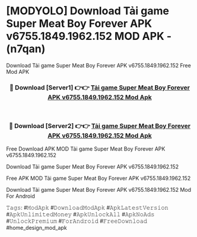# [MODYOLO] Download Tải game Super Meat Boy Forever APK v6755.1849.1962.152 MOD APK - (n7qan)
Download Tải game Super Meat Boy Forever APK v6755.1849.1962.152 Free Mod APK

<div align="center">
<h3>🔴 Download [Server1] 👉👉 <a href="https://apk-comot.site?title=Tải_game_Super_Meat_Boy_Forever_APK_v6755.1849.1962.152">Tải game Super Meat Boy Forever APK v6755.1849.1962.152 Mod Apk</a></h3><br>

<h3>🔴 Download [Server2] 👉👉 <a href="https://apk-comot.site?title=Tải_game_Super_Meat_Boy_Forever_APK_v6755.1849.1962.152">Tải game Super Meat Boy Forever APK v6755.1849.1962.152 Mod Apk</a></h3>
</div>


Free Download APK MOD Tải game Super Meat Boy Forever APK v6755.1849.1962.152

Download Tải game Super Meat Boy Forever APK v6755.1849.1962.152 

Free APK MOD Tải game Super Meat Boy Forever APK v6755.1849.1962.152 

Download Tải game Super Meat Boy Forever APK v6755.1849.1962.152 Mod For Android

𝚃𝚊𝚐𝚜: #𝙼𝚘𝚍𝙰𝚙𝚔 #𝙳𝚘𝚠𝚗𝚕𝚘𝚊𝚍𝙼𝚘𝚍𝙰𝚙𝚔 #𝙰𝚙𝚔𝙻𝚊𝚝𝚎𝚜𝚝𝚅𝚎𝚛𝚜𝚒𝚘𝚗 #𝙰𝚙𝚔𝚄𝚗𝚕𝚒𝚖𝚒𝚝𝚎𝚍𝙼𝚘𝚗𝚎𝚢 #𝙰𝚙𝚔𝚄𝚗𝚕𝚘𝚌𝚔𝙰𝚕𝚕 #𝙰𝚙𝚔𝙽𝚘𝙰𝚍𝚜 #𝚄𝚗𝚕𝚘𝚌𝚔𝙿𝚛𝚎𝚖𝚒𝚞𝚖 #𝙵𝚘𝚛𝙰𝚗𝚍𝚛𝚘𝚒𝚍 #𝙵𝚛𝚎𝚎𝙳𝚘𝚠𝚗𝚕𝚘𝚊𝚍 #home_design_mod_apk